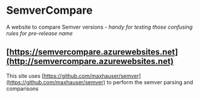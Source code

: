 # SemverCompare
A website to compare Semver versions - _handy for testing those confusing rules for pre-release name_

## [https://semvercompare.azurewebsites.net](http://semvercompare.azurewebsites.net)

This site uses [https://github.com/maxhauser/semver](https://github.com/maxhauser/semver) to perform the semver parsing and comparisons
